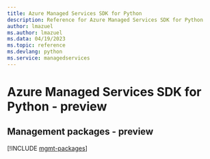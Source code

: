```yaml
---
title: Azure Managed Services SDK for Python
description: Reference for Azure Managed Services SDK for Python
author: lmazuel
ms.author: lmazuel
ms.data: 04/19/2023
ms.topic: reference
ms.devlang: python
ms.service: managedservices
---
```

# Azure Managed Services SDK for Python - preview

## Management packages - preview
[!INCLUDE [mgmt-packages](managed-services-mgmt-index.md)]